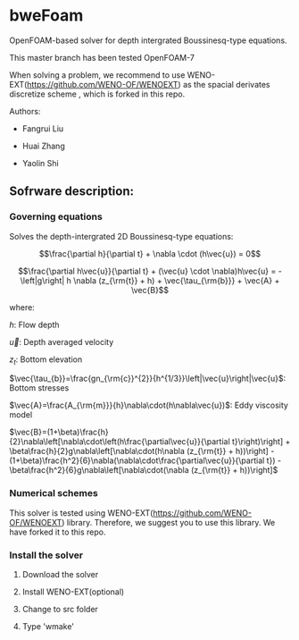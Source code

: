 # bweFoam

OpenFOAM-based solver for depth intergrated Boussinesq-type equations.

This master branch has been tested OpenFOAM-7

When solving a problem, we recommend to use WENO-EXT(https://github.com/WENO-OF/WENOEXT) as the spacial derivates discretize scheme , which is forked in this repo.

Authors:

- Fangrui Liu

- Huai Zhang

- Yaolin Shi


## Sofrware description:

### Governing equations

Solves the depth-intergrated 2D Boussinesq-type equations:

$$\frac{\partial h}{\partial t} + \nabla \cdot (h\vec{u}) = 0$$

$$\frac{\partial h\vec{u}}{\partial t} + (\vec{u} \cdot \nabla)h\vec{u} = -\left|g\right| h \nabla (z_{\rm{t}} + h) + \vec{\tau_{\rm{b}}} + \vec{A} + \vec{B}$$

where:

$h$: Flow depth

$\vec{u}$: Depth averaged velocity

$z_t$: Bottom elevation

$\vec{\tau_{b}}=\frac{gn_{\rm{c}}^{2}}{h^{1/3}}\left|\vec{u}\right|\vec{u}$: Bottom stresses

$\vec{A}=\frac{A_{\rm{m}}}{h}\nabla\cdot(h\nabla\vec{u})$: Eddy viscosity model

$\vec{B}=(1+\beta)\frac{h}{2}\nabla\left[\nabla\cdot\left(h\frac{\partial\vec{u}}{\partial t}\right)\right] + \beta\frac{h}{2}g\nabla\left[\nabla\cdot(h\nabla (z_{\rm{t}} + h))\right]  - (1+\beta)\frac{h^2}{6}\nabla(\nabla\cdot\frac{\partial\vec{u}}{\partial t}) - \beta\frac{h^2}{6}g\nabla\left[\nabla\cdot(\nabla (z_{\rm{t}} + h))\right]$

### Numerical schemes

This solver is tested using WENO-EXT(https://github.com/WENO-OF/WENOEXT) library. Therefore, we suggest you to use this library. We have forked it to this repo.

### Install the solver

1. Download the solver

2. Install WENO-EXT(optional)

3. Change to src folder

4. Type 'wmake'

